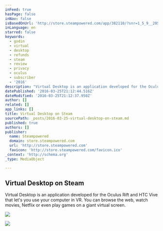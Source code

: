 ```yaml
---
inFeed: true
hasPage: false
inNav: false
isBasedOnUrl: 'http://store.steampowered.com/app/382110/?snr=1_5_9__205'
inLanguage: en
starred: false
keywords:
  - godin
  - virtual
  - desktop
  - refunds
  - steam
  - review
  - privacy
  - oculus
  - subscriber
  - '2016'
description: "Virtual Desktop is an application developed for the Oculus Rift and HTC Vive that let's you use your computer in VR. You can browse the web, watch movies, Netflix or even play games on a giant virtual screen."
datePublished: '2016-03-25T21:12:44.516Z'
dateModified: '2016-03-25T21:12:37.950Z'
author: []
related: []
app_links: []
title: Virtual Desktop on Steam
sourcePath: _posts/2016-03-25-virtual-desktop-on-steam.md
published: true
authors: []
publisher:
  name: Steampowered
  domain: store.steampowered.com
  url: 'http://store.steampowered.com'
  favicon: 'http://store.steampowered.com/favicon.ico'
_context: 'http://schema.org'
_type: MediaObject

---
```

<article style=""><h1>Virtual Desktop on Steam</h1><p>Virtual Desktop is an application developed for the Oculus Rift and HTC Vive that let's you use your computer in VR. You can browse the web, watch movies, Netflix or even play games on a giant virtual screen.</p><img src="http://cdn.akamai.steamstatic.com/steam/apps/382110/header.jpg?t=1458744273" /></article>

![](https://the-grid-user-content.s3-us-west-2.amazonaws.com/7528336d-a907-43b6-9093-559ff669e525.jpg)